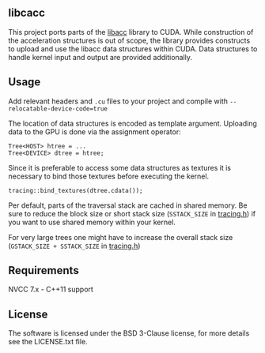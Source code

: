 libcacc
-------------------------------------------------------------------------------
This project ports parts of the [libacc](https://github.com/nmoehrle/libacc)
library to CUDA. While construction of the acceleration structures is out of
scope, the library provides constructs to upload and use the libacc data
structures within CUDA. Data structures to handle kernel input and output are
provided additionally.

Usage
-------------------------------------------------------------------------------
Add relevant headers and `.cu` files to your project and compile with
`--relocatable-device-code=true`

The location of data structures is encoded as template argument.
Uploading data to the GPU is done via the assignment operator:
```
Tree<HOST> htree = ...
Tree<DEVICE> dtree = htree;
```

Since it is preferable to access some data structures as textures it is
necessary to bind those textures before executing the kernel.
```
tracing::bind_textures(dtree.cdata());
```

Per default, parts of the traversal stack are cached in shared memory. Be sure
to reduce the block size or short stack size
(`SSTACK_SIZE` in
[tracing.h](https://github.com/nmoehrle/libcacc/blob/master/tracing.h))
if you want to use shared memory within your kernel.

For very large trees one might have to increase the overall stack size
(`GSTACK_SIZE + SSTACK_SIZE` in
[tracing.h](https://github.com/nmoehrle/libcacc/blob/master/tracing.h))

Requirements
-------------------------------------------------------------------------------
NVCC 7.x - C++11 support

License
-------------------------------------------------------------------------------
The software is licensed under the BSD 3-Clause license,
for more details see the LICENSE.txt file.
